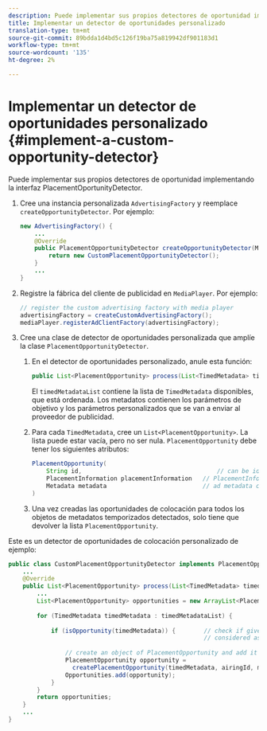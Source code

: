 ```yaml
---
description: Puede implementar sus propios detectores de oportunidad implementando la interfaz PlacementOportunityDetector.
title: Implementar un detector de oportunidades personalizado
translation-type: tm+mt
source-git-commit: 89bdda1d4bd5c126f19ba75a819942df901183d1
workflow-type: tm+mt
source-wordcount: '135'
ht-degree: 2%

---
```



# Implementar un detector de oportunidades personalizado {#implement-a-custom-opportunity-detector}

Puede implementar sus propios detectores de oportunidad implementando la interfaz PlacementOportunityDetector.

1. Cree una instancia personalizada `AdvertisingFactory` y reemplace `createOpportunityDetector`. Por ejemplo:

   ```java
   new AdvertisingFactory() { 
       ... 
       @Override 
       public PlacementOpportunityDetector createOpportunityDetector(MediaPlayerItem item) { 
           return new CustomPlacementOpportunityDetector(); 
       } 
       ... 
   }
   ```

1. Registre la fábrica del cliente de publicidad en `MediaPlayer`. Por ejemplo:

   ```java
   // register the custom advertising factory with media player 
   advertisingFactory = createCustomAdvertisingFactory(); 
   mediaPlayer.registerAdClientFactory(advertisingFactory);
   ```

1. Cree una clase de detector de oportunidades personalizada que amplíe la clase `PlacementOpportunityDetector`.
   1. En el detector de oportunidades personalizado, anule esta función:

      ```java
      public List<PlacementOpportunity> process(List<TimedMetadata> timedMetadataList, Metadata metadata)
      ```

      El `timedMetadataList` contiene la lista de `TimedMetadata` disponibles, que está ordenada. Los metadatos contienen los parámetros de objetivo y los parámetros personalizados que se van a enviar al proveedor de publicidad.

   1. Para cada `TimedMetadata`, cree un `List<PlacementOpportunity>`. La lista puede estar vacía, pero no ser nula. `PlacementOpportunity` debe tener los siguientes atributos:

      ```java
      PlacementOpportunity( 
          String id,                                      // can be id from timedMetadata 
          PlacementInformation placementInformation   // PlacementInformation object containing Type, time, duration 
          Metadata metadata                           // ad metadata containing targeting params sent to the ad provider 
      )
      ```

   1. Una vez creadas las oportunidades de colocación para todos los objetos de metadatos temporizados detectados, solo tiene que devolver la lista `PlacementOpportunity`.

Este es un detector de oportunidades de colocación personalizado de ejemplo:

```java
public class CustomPlacementOpportunityDetector implements PlacementOpportunityDetector { 
    ... 
    @Override 
    public List<PlacementOpportunity> process(List<TimedMetadata> timedMetadataList, Metadata metadata) { 
        ... 
        List<PlacementOpportunity> opportunities = new ArrayList<PlacementOpportunity>(); 
 
        for (TimedMetadata timedMetadata : timedMetadataList) { 
 
            if (isOpportunity(timedMetadata)) {        // check if given timedMetadata should be  
                                                       // considered as an opportunity 
 
                // create an object of PlacementOpportunity and add it to the opportunities list 
                PlacementOpportunity opportunity =  
                  createPlacementOpportunity(timedMetadata, airingId, metadata); 
                Opportunities.add(opportunity); 
            } 
        } 
        return opportunities; 
    }    
    ... 
} 
```

